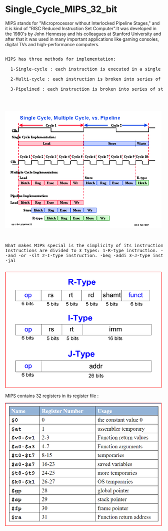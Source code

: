# Single_Cycle_MIPS_32_bit
MIPS stands for "Microprocessor without Interlocked Pipeline Stages," and it is kind of "RISC Reduced Instruction Set Computer".It was developed in the 1980's by John Hennessy and his colleagues at Stanford University and after that it was used in many important applications like gaming consoles, digital TVs and high-performance computers.<br />
<pre>
  
MIPS has three methods for implementation:<br />
  1-Single-cycle : each instruction is executed in a single cycle.<br />
  2-Multi-cycle : each instruction is broken into series of steps and instructions is executed one after another. <br />
  3-Pipelined : each instruction is broken into series of steps and multiple instructions are being excuted in parallel.<br />

</pre>
  ##
<img src="Extra_images/single_multi_pip.gif" width="500">
<pre>
  
What makes MIPS special is the simplicity of its instruction set. Instructions are divided to 3 types:
  1-R-type instruction.
    -add
    -sub
    -and
    -or
    -slt
  2-I-type instruction.
    -beq
    -addi
  3-J-type instruction.
    -j
    -jal
</pre>

<img src="Extra_images/instruction_set.png" width="500">


MIPS contains 32 registers in its register file :

<img src="Extra_images/32register_mips.png" width="500">
